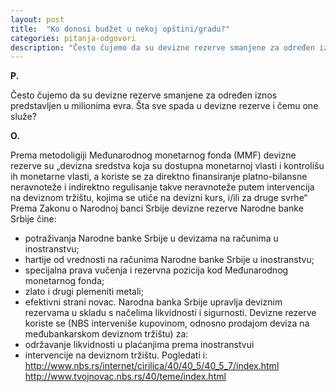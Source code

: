 ```yaml
---
layout: post
title:  "Ko donosi budžet u nekoj opštini/gradu?"
categories: pitanja-odgovori
description: "Često čujemo da su devizne rezerve smanjene za određen iznos predstavljen u milionima evra. Šta sve spada u devizne rezerve i čemu one služe?"
---
```


**P.**

Često čujemo da su devizne rezerve smanjene za određen iznos predstavljen u milionima evra. Šta sve spada u devizne rezerve i čemu one služe?

**O.**

Prema metodoligiji Međunarodnog monetarnog fonda (MMF) devizne rezerve su „devizna sredstva koja su dostupna monetarnoj vlasti i kontrolišu ih monetarne vlasti, a koriste se za direktno finansiranje platno-bilansne neravnoteže i indirektno regulisanje takve neravnoteže putem intervencija na deviznom tržištu, kojima se utiče na devizni kurs, i/ili za druge svrhe“
Prema Zakonu o Narodnoj banci Srbije devizne rezerve Narodne banke Srbije čine:
- potraživanja Narodne banke Srbije u devizama na računima u inostranstvu;
- hartije od vrednosti na računima Narodne banke Srbije u inostranstvu;
- specijalna prava vučenja i rezervna pozicija kod Međunarodnog monetarnog fonda;
- zlato i drugi plemeniti metali;
- efektivni strani novac.
Narodna banka Srbije upravlja deviznim rezervama u skladu s načelima likvidnosti i sigurnosti.
Devizne rezerve koriste se (NBS interveniše kupovinom, odnosno prodajom deviza na međubankarskom deviznom tržištu) za:
- održavanje likvidnosti u plaćanjima prema inostranstvui
- intervencije na deviznom tržištu.
Pogledati i:
http://www.nbs.rs/internet/cirilica/40/40_5/40_5_7/index.html
http://www.tvojnovac.nbs.rs/40/teme/index.html